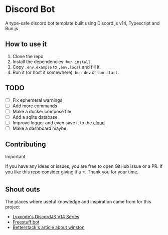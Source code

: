 # Discord Bot

A type-safe discord bot template built using Discord.js v14, Typescript and Bun.js

## How to use it

1. Clone the repo
2. Install the dependencies: `bun install`
3. Copy `.env.example` to `.env.local` and fill it.
4. Run it (or host it somewhere): `bun dev` or `bun start`.

## TODO

- [ ] Fix ephemeral warnings
- [ ] Add more commands
- [ ] Make a docker compose file
- [ ] Add a sqlite database
- [ ] Improve logger and even save it to the [cloud](https://betterstack.com/telemetry)
- [ ] Make a dashboard maybe

## Contributing

> [!IMPORTANT]
> If you have any ideas or issues, you are free to open GitHub issue or a PR.
> If you like this repo consider giving it a ⭐. Thank you for your time.

## Shout outs

The places where useful knowledge and inspiration came from for this project

- [Lyxcode's DiscordJS V14 Series](https://www.youtube.com/playlist?list=PLQfxpktrTzhJ4WmZDOTIee3JPVq16DZkX)
- [Freestuff bot](https://freestuffbot.xyz/)
- [Betterstack's article about winston](https://betterstack.com/community/guides/logging/how-to-install-setup-and-use-winston-and-morgan-to-log-node-js-applications/)
